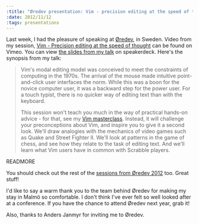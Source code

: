 ```yaml
--- 
:title: "Øredev presentation: Vim - precision editing at the speed of thought"
:date: 2012/11/12
:tags: presentations
---
```


Last week, I had the pleasure of speaking at [Øredev][o], in Sweden. Video from my session, [Vim - Precision editing at the speed of thought][video] can be found on Vimeo. You can view [the slides from my talk][slides] on speakerdeck. Here's the synopsis from my talk:

> Vim's modal editing model was conceived to meet the constraints of computing in the 1970s. The arrival of the mouse made intuitive point-and-click user interfaces the norm. While this was a boon for the novice computer user, it was a backward step for the power user. For a touch typist, there is no quicker way of editing text than with the keyboard.
> 
> This session won't teach you much in the way of practical hands-on advice - for that, see my [Vim masterclass][workshop]. Instead, it will challenge your preconceptions about Vim, and inspire you to give it a second look. We'll draw analogies with the mechanics of video games such as Quake and Street Fighter II. We'll look at patterns in the game of chess, and see how they relate to the task of editing text. And we'll learn what Vim users have in common with Scrabble players.

[o]: http://oredev.org/
[video]: https://vimeo.com/53144573
[slides]: https://speakerdeck.com/nelstrom/vim-precision-editing-at-the-speed-of-thought
[workshop]: http://oredev.org/2012/sessions/vim-masterclass

READMORE

You should check out the rest of the [sessions from Øredev 2012][vids] too. Great stuff!

I'd like to say a warm thank you to the team behind Øredev for making my stay in Malmö so comfortable. I don't think I've ever felt so well looked after at a conference. If you have the chance to attend Øredev next year, grab it!

Also, thanks to Anders Janmyr for inviting me to Øredev.

[vids]: http://oredev.org/2012/videos
